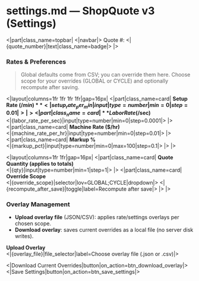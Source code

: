 # settings.md — ShopQuote v3 (Settings)

<|part|class_name=topbar|
<|navbar|>   Quote #: <|{quote_number}|text|class_name=badge|>
|>

### Rates & Preferences
> Global defaults come from CSV; you can override them here. Choose scope for your overrides (GLOBAL or CYCLE) and optionally recompute after saving.

<|layout|columns=1fr 1fr 1fr 1fr|gap=16px|
<|part|class_name=card|
**Setup Rate ($/min)**  
<|{setup_rate_per_min}|input|type=number|min=0|step=0.01|>
|>
<|part|class_name=card|
**Labor Rate ($/sec)**  
<|{labor_rate_per_sec}|input|type=number|min=0|step=0.0001|>
|>
<|part|class_name=card|
**Machine Rate ($/hr)**  
<|{machine_rate_per_hr}|input|type=number|min=0|step=0.01|>
|>
<|part|class_name=card|
**Markup %**  
<|{markup_pct}|input|type=number|min=0|max=100|step=0.1|>
|>
|>

<|layout|columns=1fr 1fr|gap=16px|
<|part|class_name=card|
**Quote Quantity (applies to totals)**  
<|{qty}|input|type=number|min=1|step=1|>
|>
<|part|class_name=card|
**Override Scope**  
<|{override_scope}|selector|lov=GLOBAL;CYCLE|dropdown|>
<|{recompute_after_save}|toggle|label=Recompute after save|>
|>
|>

### Overlay Management
- **Upload overlay file** (JSON/CSV): applies rate/settings overlays per chosen scope.  
- **Download overlay**: saves current overrides as a local file (no server disk writes).

**Upload Overlay**  
<|{overlay_file}|file_selector|label=Choose overlay file (.json or .csv)|>

<|Download Current Overrides|button|on_action=btn_download_overlay|>
<|Save Settings|button|on_action=btn_save_settings|>

<style>
.topbar { position: sticky; top: 0; z-index: 40; }
.badge { padding: 4px 8px; border-radius: 8px; background: #eef; }
.card { padding: 12px; border: 1px solid #ddd; border-radius: 12px; }
</style>
